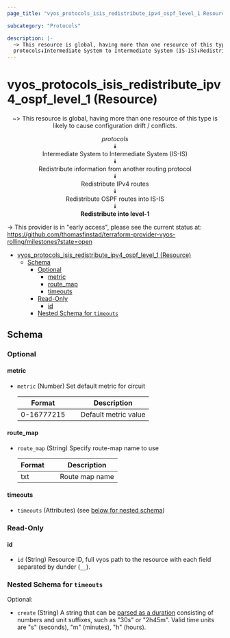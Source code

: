 ```yaml
---
page_title: "vyos_protocols_isis_redistribute_ipv4_ospf_level_1 Resource - vyos"

subcategory: "Protocols"

description: |-
  ~> This resource is global, having more than one resource of this type is likely to cause configuration drift / conflicts.
  protocols⯯Intermediate System to Intermediate System (IS-IS)⯯Redistribute information from another routing protocol⯯Redistribute IPv4 routes⯯Redistribute OSPF routes into IS-IS⯯Redistribute into level-1
---
```


# vyos_protocols_isis_redistribute_ipv4_ospf_level_1 (Resource)
<center>

~> This resource is global, having more than one resource of this type is likely to cause configuration drift / conflicts.

*protocols*  
⯯  
Intermediate System to Intermediate System (IS-IS)  
⯯  
Redistribute information from another routing protocol  
⯯  
Redistribute IPv4 routes  
⯯  
Redistribute OSPF routes into IS-IS  
⯯  
**Redistribute into level-1**


</center>

-> This provider is in "early access", please see the current status at: https://github.com/thomasfinstad/terraform-provider-vyos-rolling/milestones?state=open

<!--TOC-->

- [vyos_protocols_isis_redistribute_ipv4_ospf_level_1 (Resource)](#vyos_protocols_isis_redistribute_ipv4_ospf_level_1-resource)
  - [Schema](#schema)
    - [Optional](#optional)
      - [metric](#metric)
      - [route_map](#route_map)
      - [timeouts](#timeouts)
    - [Read-Only](#read-only)
      - [id](#id)
    - [Nested Schema for `timeouts`](#nested-schema-for-timeouts)

<!--TOC-->

<!-- schema generated by tfplugindocs -->
## Schema

### Optional

#### metric
- `metric` (Number) Set default metric for circuit

    |  Format      &emsp;|  Description           |
    |--------------|------------------------|
    |  0-16777215  &emsp;|  Default metric value  |
#### route_map
- `route_map` (String) Specify route-map name to use

    |  Format  &emsp;|  Description     |
    |----------|------------------|
    |  txt     &emsp;|  Route map name  |
#### timeouts
- `timeouts` (Attributes) (see [below for nested schema](#nestedatt--timeouts))

### Read-Only

#### id
- `id` (String) Resource ID, full vyos path to the resource with each field separated by dunder (`__`).

<a id="nestedatt--timeouts"></a>
### Nested Schema for `timeouts`

Optional:

- `create` (String) A string that can be [parsed as a duration](https://pkg.go.dev/time#ParseDuration) consisting of numbers and unit suffixes, such as &#34;30s&#34; or &#34;2h45m&#34;. Valid time units are &#34;s&#34; (seconds), &#34;m&#34; (minutes), &#34;h&#34; (hours).
